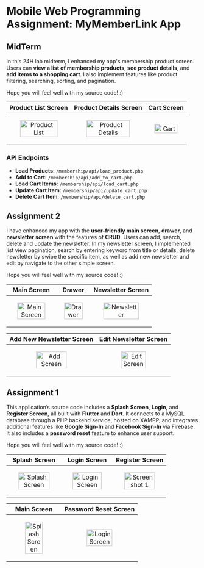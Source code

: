 # Mobile Web Programming Assignment: MyMemberLink App


## MidTerm
In this 24H lab midterm, I enhanced my app's membership product screen. Users can **view a list of membership products**, **see product details**, and **add items to a shopping cart**. I also implement features like product filtering, searching, sorting, and pagination.

Hope you will feel well with my source code! :)

| Product List Screen                                    | Product Details Screen                                 | Cart Screen                                            |
|--------------------------------------------------------|--------------------------------------------------------|--------------------------------------------------------|
| <p align="center"><img src="https://github.com/user-attachments/assets/fbc67cd0-3a52-4661-9cfc-96e34e986617" alt="Product List" width="80%"> | <p align="center"><img src="https://github.com/user-attachments/assets/19f2544d-c7a3-41f4-8a09-910bb4862392" alt="Product Details" width="80%"> | <p align="center"><img src="https://github.com/user-attachments/assets/d96972e7-a3bc-4fc3-ab0c-e4b805be091d" alt="Cart" width="80%"> |

### API Endpoints
- **Load Products**: `/membership/api/load_product.php`
- **Add to Cart**: `/membership/api/add_to_cart.php`
- **Load Cart Items**: `/membership/api/load_cart.php`
- **Update Cart Item**: `/membership/api/update_cart.php`
- **Delete Cart Item**: `/membership/api/delete_cart.php`

## Assignment 2
I have enhanced my app with the **user-friendly main screen**, **drawer**, and **newsletter screen** with the features of **CRUD**. Users can add, search, delete and update the newsletter. In my newsletter screen, I implemented list view pagination, search by entering keyword from title or details, delete newsletter by swipe the specific item, as well as add new newsletter and edit by navigate to the other simple screen.

Hope you will feel well with my source code! :)

| Main Screen                                            | Drawer                                                 | Newsletter Screen                                   |
|--------------------------------------------------------|--------------------------------------------------------|--------------------------------------------------------|
| <p align="center"><img src="https://github.com/user-attachments/assets/42e5a1d3-e6ed-460f-a7ad-7f447d50438f" alt="Main Screen" width="80%"> | <p align="center"><img src="https://github.com/user-attachments/assets/620930e0-7782-4c9a-ba56-9c82856dd028" alt="Drawer" width="80%"> | <p align="center"><img src="https://github.com/user-attachments/assets/057ed361-98ff-4708-9e1a-0e61647cc36e" alt="Newsletter" width="80%"> |

| Add New Newsletter Screen                              | Edit Newsletter Screen                                 |
|--------------------------------------------------------|--------------------------------------------------------|
| <p align="center"><img src="https://github.com/user-attachments/assets/3340c92c-1876-4807-9b8c-c2ffacb36a79" alt="Add Screen" width="60%"> | <p align="center"><img src="https://github.com/user-attachments/assets/ccfed555-d5c7-4091-8d71-50d966b7393a" alt="Edit Screen" width="60%"> |

## Assignment 1
This application’s source code includes a **Splash Screen**, **Login**, and **Register Screen**, all built with **Flutter** and **Dart**. It connects to a MySQL database through a PHP backend service, hosted on XAMPP, and integrates additional features like **Google Sign-In** and **Facebook Sign-In** via Firebase. It also includes a **password reset** feature to enhance user support.

Hope you will feel well with my source code! :)

  
| Splash Screen                                          | Login Screen                                           | Register Screen                                        |
|--------------------------------------------------------|--------------------------------------------------------|--------------------------------------------------------|
| <p align="center"><img src="https://github.com/user-attachments/assets/d850d21a-71a0-43de-b36d-56e84e600d40" alt="Splash Screen" width="80%"> | <p align="center"><img src="https://github.com/user-attachments/assets/6945da4e-30f1-4c70-8f69-b26797526916" alt="Login Screen" width="80%"> | <p align="center"><img src="https://github.com/user-attachments/assets/1aa078d0-489b-46c8-8306-695322f92650" alt="Screenshot 1" width="80%"> |

| Main Screen                                     | Password Reset Screen                                     | 
|--------------------------------------------------------|--------------------------------------------------------|
| <p align="center"><img src="https://github.com/user-attachments/assets/1dcf6e3d-bd28-4f23-b221-142ca0484240" alt="Splash Screen" width="60%"> | <p align="center"><img src="https://github.com/user-attachments/assets/f7891e6b-fad9-4d9a-97d0-e5536ee784a6" alt="Login Screen" width="60%"> | 
